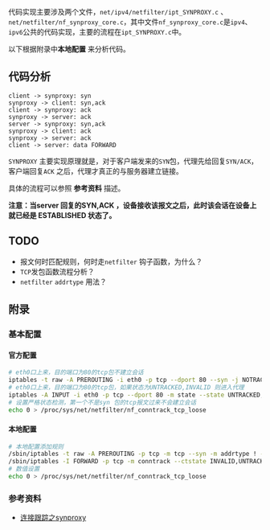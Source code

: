 代码实现主要涉及两个文件，`net/ipv4/netfilter/ipt_SYNPROXY.c` 、`net/netfilter/nf_synproxy_core.c`，其中文件`nf_synproxy_core.c`是`ipv4`、`ipv6`公共的代码实现，主要的流程在`ipt_SYNPROXY.c`中。

以下根据附录中**本地配置** 来分析代码。

## 代码分析

```sequence
client -> synproxy: syn
synproxy -> client: syn,ack
client -> synproxy: ack
synproxy -> server: ack
server -> synproxy: syn,ack
synproxy -> client: ack
synproxy -> server: ack
client -> server: data FORWARD
```

`SYNPROXY` 主要实现原理就是，对于客户端发来的`SYN`包，代理先给回复`SYN/ACK`，客户端回复`ACK` 之后，代理才真正的与服务器建立链接。

具体的流程可以参照 **参考资料** 描述。

**注意：当server 回复的SYN,ACK ，设备接收该报文之后，此时该会话在设备上就已经是 ESTABLISHED 状态了。**



## TODO

* 报文何时匹配规则，何时走`netfilter` 钩子函数，为什么？
* `TCP`发包函数流程分析？
* `netfilter` `addrtype`  用法？



## 附录

### 基本配置

#### 官方配置

```bash
# eth0口上来，目的端口为80的tcp包不建立会话
iptables -t raw -A PREROUTING -i eth0 -p tcp --dport 80 --syn -j NOTRACK
# eth0口上来，目的端口为80的tcp包，如果状态为UNTRACKED,INVALID 则进入代理
iptables -A INPUT -i eth0 -p tcp --dport 80 -m state --state UNTRACKED,INVALID -j SYNPROXY --sack-perm --timestamp --mss 1480 --wscale 7 --ecn
# 设置严格状态检测，第一个不是syn 包的tcp报文过来不会建立会话
echo 0 > /proc/sys/net/netfilter/nf_conntrack_tcp_loose
```

#### 本地配置

```bash
# 本地配置添加规则
/sbin/iptables -t raw -A PREROUTING -p tcp -m tcp --syn -m addrtype ! --dst-type LOCAL -j NOTRACK
/sbin/iptables -I FORWARD -p tcp -m conntrack --ctstate INVALID,UNTRACKED -j SYNPROXY --sack-perm --timestamp --wscale 7 --mss 1460
# 数值设置
echo 0 > /proc/sys/net/netfilter/nf_conntrack_tcp_loose
```



### 参考资料

* [连接跟踪之synproxy](https://segmentfault.com/a/1190000020651221)

